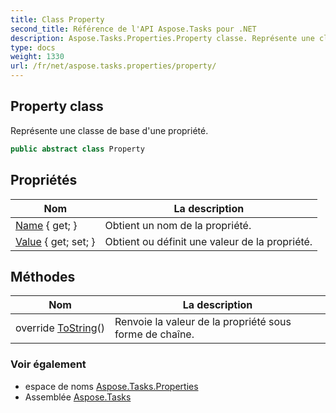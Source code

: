 ```yaml
---
title: Class Property
second_title: Référence de l'API Aspose.Tasks pour .NET
description: Aspose.Tasks.Properties.Property classe. Représente une classe de base dune propriété.
type: docs
weight: 1330
url: /fr/net/aspose.tasks.properties/property/
---
```

## Property class

Représente une classe de base d'une propriété.

```csharp
public abstract class Property
```

## Propriétés

| Nom | La description |
| --- | --- |
| [Name](../../aspose.tasks.properties/property/name/) { get; } | Obtient un nom de la propriété. |
| [Value](../../aspose.tasks.properties/property/value/) { get; set; } | Obtient ou définit une valeur de la propriété. |

## Méthodes

| Nom | La description |
| --- | --- |
| override [ToString](../../aspose.tasks.properties/property/tostring/)() | Renvoie la valeur de la propriété sous forme de chaîne. |

### Voir également

* espace de noms [Aspose.Tasks.Properties](../../aspose.tasks.properties/)
* Assemblée [Aspose.Tasks](../../)


